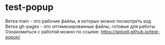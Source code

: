 # test-popup
Ветка main - это рабочие файлы, в которых можно посмотреть код
<br>
Ветка gh-pages - это оптимизированные файлы, готовые для работы
<br>
Ознакомиться с работой можно по ссылке: <a href="https://splcell.github.io/test-popup/">https://splcell.github.io/test-popup/</a>
